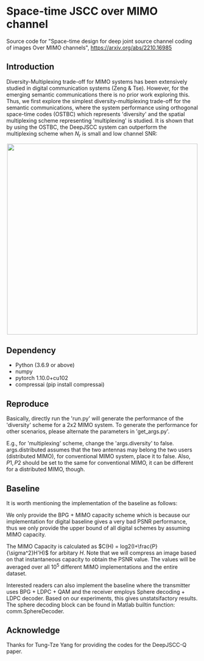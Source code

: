 # Space-time JSCC over MIMO channel
Source code for "Space-time design for deep joint source channel coding of images Over MIMO channels", https://arxiv.org/abs/2210.16985

## Introduction
Diversity-Multiplexing trade-off for MIMO systems has been extensively studied in digital communication systems (Zeng & Tse). However, for the emerging semantic communications
there is no prior work exploring this. Thus, we first explore the simplest diversity-multiplexing trade-off for the semantic communications, where the system performance using 
orthogonal space-time codes (OSTBC) which represents 'diversity' and the spatial multiplexing scheme representing 'multiplexing' is studied.
It is shown that by using the OSTBC, the DeepJSCC system can outperform the multiplexing scheme when $N_r$ is small and low channel SNR:

<div align=center><img src="performance.png" width="500px"></div>


## Dependency
- Python (3.6.9 or above)
- numpy
- pytorch 1.10.0+cu102
- compressai (pip install compressai)

## Reproduce
Basically, directly run the 'run.py' will generate the performance of the 'diversity' scheme for a 2x2 MIMO system. To generate the performance for other scenarios,
please alternate the parameters in 'get_args.py'. 

E.g., for 'multiplexing' scheme, change the 'args.diversity' to false. args.distributed assumes that the two antennas may belong the 
two users (distributed MIMO), for conventional MIMO system, place it to false. Also, $P1, P2$ should be set to the same for conventional MIMO, it can be
different for a distributed MIMO, though. 


## Baseline

It is worth mentioning the implementation of the baseline as follows:

We only provide the BPG + MIMO capacity scheme which is because our implementation for digital baseline gives a very bad PSNR performance, thus we only provide the 
upper bound of all digital schemes by assuming MIMO capacity.

The MIMO Capacity is calculated as $C(H) = log2(I+\frac{P}{\sigma^2}H'H)$ for arbitary $H$. Note that we will compress an image based on that instantaneous capacity to obtain
the PSNR value. The values will be averaged over all $10^5$ different MIMO implementations and the entire dataset.

Interested readers can also implement the baseline where the transmitter uses BPG + LDPC + QAM and the receiver employs Sphere decoding + LDPC decoder. Based on our experiments, 
this gives unstatsifactory results. The sphere decoding block can be found in Matlab builtin function: comm.SphereDecoder.


## Acknowledge
Thanks for Tung-Tze Yang for providing the codes for the DeepJSCC-Q paper.
